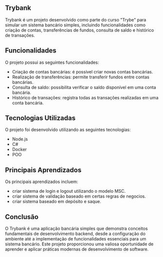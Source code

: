 ## Trybank
Trybank é um projeto desenvolvido como parte do curso "Trybe" para simular um sistema bancário simples, incluindo funcionalidades como criação de contas, transferências de fundos, consulta de saldo e histórico de transações.

## Funcionalidades
O projeto possui as seguintes funcionalidades:

- Criação de contas bancárias: é possível criar novas contas bancárias.
- Realização de transferências: permite transferir fundos entre contas bancárias.
- Consulta de saldo: possibilita verificar o saldo disponível em uma conta bancária.
- Histórico de transações: registra todas as transações realizadas em uma conta bancária.

## Tecnologias Utilizadas
O projeto foi desenvolvido utilizando as seguintes tecnologias:

- Node.js
- C#
- Docker
- POO

## Principais Aprendizados
Os principais aprendizados incluem:
- criar sistema de login e logout utilizando o modelo MSC.
- criar sistema de validação baseado em certas regras de negocios.
- criar sistema baseado em depósito e saque.


## Conclusão
O Trybank é uma aplicação bancária simples que demonstra conceitos fundamentais de desenvolvimento  backend, desde a configuração do ambiente até a implementação de funcionalidades essenciais para um sistema bancário. Este projeto proporcionou uma valiosa oportunidade de aprender e aplicar práticas modernas de desenvolvimento de software.
